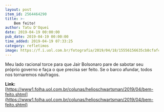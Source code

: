 ```yaml
---
layout: post
item_id: 2564464290
title: >-
    Bem feito!
author: Tatu D'Oquei
date: 2019-04-19 00:00:00
pub_date: 2019-04-19 00:00:00
time_added: 2019-04-19 07:33:25
category: refletimos
image: https://f.i.uol.com.br/fotografia/2019/04/18/15556156635cb8cfafcdda7_1555615663_3x2_xl.jpg
---
```


Meu lado racional torce para que Jair Bolsonaro pare de sabotar seu próprio governo e faça o que precisa ser feito. Se o barco afundar, todos nos tornaremos náufragos.

**Link:** [https://www1.folha.uol.com.br/colunas/helioschwartsman/2019/04/bem-feito.shtml](https://www1.folha.uol.com.br/colunas/helioschwartsman/2019/04/bem-feito.shtml)

